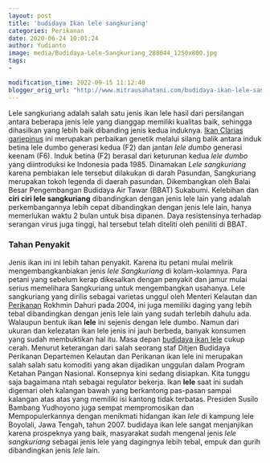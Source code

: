 ```yaml
---
layout: post
title: 'budidaya Ikan lele sangkuriang'
categories: Perikanan
date: 2020-06-24 10:01:24
author: Yudianto
image: media/Budidaya-Lele-Sangkuriang_288044_1250x800.jpg
tags:
- 

modification_time: 2022-09-15 11:12:40
blogger_orig_url: "http://www.mitrausahatani.com/budidaya-ikan-lele-sangkuriang.html"
---
```


Lele sangkuriang adalah salah satu jenis ikan lele hasil dari persilangan
antara beberapa jenis lele yang dianggap memiliki kualitas baik, sehingga
dihasilkan yang lebih baik dibanding jenis kedua induknya. [Ikan Clarias
gariepinus](https://www.fao.org/fishery/culturedspecies/Clarias_gariepinus/en)
ini merupakan perbaikan genetik melalui silang balik antara induk betina lele
dumbo generasi kedua (F2) dan jantan _lele dumbo_ generasi keenam (F6). Induk
betina (F2) berasal dari keturunan kedua _lele dumbo_ yang diintroduksi ke
Indonesia pada 1985. Dinamakan _Lele sangkuriang_ karena pembiakan lele
tersebut dilakukan di darah Pasundan, Sangkuriang merupakan tokoh legenda di
daerah pasundan. Dikembangkan oleh Balai Besar Pengembangan Budidaya Air Tawar
(BBAT) Sukabumi. Kelebihan dan **ciri ciri lele sangkuriang** dibandingkan
dengan jenis lele lain yang adalah perkembangannya lebih cepat dibandingkan
dengan jenis lele lain, hanya memerlukan waktu 2 bulan untuk bisa dipanen.
Daya resistensinya terhadap serangan virus juga tinggi, hal tersebut telah
diteliti oleh peniliti di BBAT.

### Tahan Penyakit

Jenis ikan ini ini lebih tahan penyakit. Karena itu petani mulai melirik
mengembangkanbiakan jenis _lele Sangkuriang_ di kolam-kolamnya. Para petani
yang sebelum kerap dikesalkan dengan penyakit dan jamur mulai serius
memelihara Sangkuriang untuk mengembangkan usahanya. Lele sangkuriang yang
dirilis sebagai varietas unggul oleh Menteri Kelautan dan
[Perikanan](https://www.mitrausahatani.com/perikanan "Perikanan") Rokhmin Dahuri pada
2004, ini juga memiliki daging yang lebih tebal dibandingkan dengan jenis lele
lain yang sudah terlebih dahulu ada. Walaupun bentuk ikan **lele** ini sejenis
dengan lele dumbo. Namun dari ukuran dan kelezatan ikan lele jenis ini jauh
berbeda, banyak konsumen yang sudah membuktikan hal itu. Masa depan [budidaya
ikan lele](https://www.mitrausahatani.com/budidaya-ikan-lele.html) cukup cerah.
Menurut keterangan dari salah seorang staf Ditjen Budidaya Perikanan
Departemen Kelautan dan Perikanan ikan lele ini merupakan salah salah satu
komoditi yang akan dijadikan unggulan dalam Program Ketahan Pangan Nasional.
Konsepnya kini sedang disiapkan. Kita tunggu saja bagaimana ntah sebagai
regulator bekerja. Ikan **lele** saat ini sudah digemari oleh kalangan bawah
yang berkantong pas-pasan sampai kalangan atas atas yang memiliki isi kantong
tidak terbatas. Presiden Susilo Bambang Yudhoyono juga sempat mempromosikan
dan Mempopulerkannya dengan menikmati hidangan ikan _lele_ di kampung lele
Boyolali, Jawa Tengah, tahun 2007. budidaya ikan lele sangat menjanjikan
karena prospeknya yang baik, masyarakat sudah mengenal jenis _lele
sangkuriang_ sebagai jenis lele yang dagingnya lebih tebal, empuk dan gurih
dibandingkan jenis _lele_ lain.


